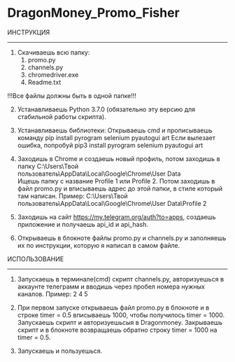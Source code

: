 # DragonMoney_Promo_Fisher

ИНСТРУКЦИЯ
_________________________________
1. Скачиваешь всю папку:
    1) promo.py
    2) channels.py
    3) chromedriver.exe
    4) Readme.txt
   
!!!Все файлы должны быть в одной папке!!!

2. Устанавливаешь Python 3.7.0 (обязательно эту версию для стабильной работы скрипта).

3. Устанавливаешь библиотеки:
    Открываешь cmd и прописываешь команду pip install pyrogram selenium pyautogui art
    Если вылезает ошибка, попробуй pip3 install pyrogram selenium pyautogui art

4. Заходишь в Chrome и создаешь новый профиль, потом заходишь в папку C:\Users\Твой пользователь\AppData\Local\Google\Chrome\User Data\
    Ищешь папку с название Profile 1 или Profile 2.
    Потом заходишь в файл promo.py и вписываешь адрес до этой папки, в стиле который там написан.
    Пример: C:\\Users\\Твой пользователь\\AppData\\Local\\Google\\Chrome\\User Data\\Profile 2

5. Заходишь на сайт https://my.telegram.org/auth?to=apps, создаешь приложение и получаешь api_id и api_hash.

6. Открываешь в блокноте файлы promo.py и channels.py и заполняешь их по инструкции, которую я написал в самом файле.


ИСПОЛЬЗОВАНИЕ
_________________________________
1. Запускаешь в терминале(cmd) скрипт channels.py, авторизуешься в аккаунте телеграмм и вводишь через пробел номера нужных каналов.
    Пример: 2 4 5

2. При первом запуске открываешь файл promo.py в блокноте и в строке timer = 0.5 вписываешь 1000, чтобы получилось timer = 1000.
    Запускаешь скрипт и авторизуешьсыя в Dragonmoney.
    Закрываешь скрипт и в блокноте возвращаешь обратно строку timer = 1000 на timer = 0.5.

3. Запускаешь и пользуешься.
